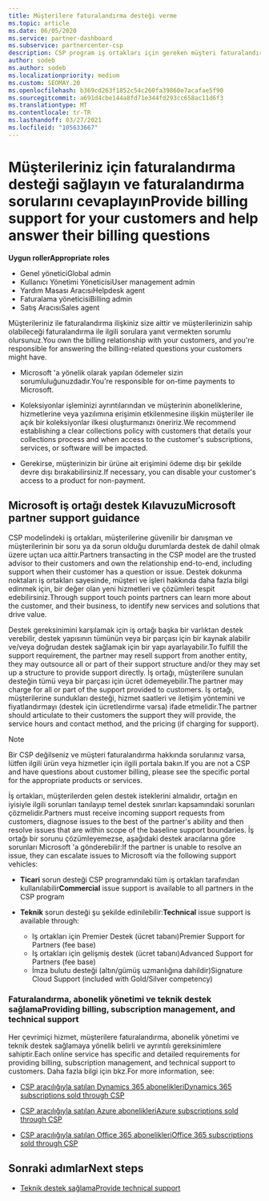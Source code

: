 ```yaml
---
title: Müşterilere faturalandırma desteği verme
ms.topic: article
ms.date: 06/05/2020
ms.service: partner-dashboard
ms.subservice: partnercenter-csp
description: CSP program iş ortakları için gereken müşteri faturalandırma desteği hakkında bilgi edinin. Bu destek, müşteri faturalandırma ilişkisinin sahip olduğu ve faturalandırma sorularını yanıtlayan bir içerir.
author: sodeb
ms.author: sodeb
ms.localizationpriority: medium
ms.custom: SEOMAY.20
ms.openlocfilehash: b369cd263f1852c54c260fa39860e7acafae5f90
ms.sourcegitcommit: a691d4cbe144a8fd71e344fd293cc658ac11d6f3
ms.translationtype: MT
ms.contentlocale: tr-TR
ms.lasthandoff: 03/27/2021
ms.locfileid: "105633667"
---
```

# <a name="provide-billing-support-for-your-customers-and-help-answer-their-billing-questions"></a><span data-ttu-id="e3ba7-104">Müşterileriniz için faturalandırma desteği sağlayın ve faturalandırma sorularını cevaplayın</span><span class="sxs-lookup"><span data-stu-id="e3ba7-104">Provide billing support for your customers and help answer their billing questions</span></span>


<span data-ttu-id="e3ba7-105">**Uygun roller**</span><span class="sxs-lookup"><span data-stu-id="e3ba7-105">**Appropriate roles**</span></span>

- <span data-ttu-id="e3ba7-106">Genel yönetici</span><span class="sxs-lookup"><span data-stu-id="e3ba7-106">Global admin</span></span>
- <span data-ttu-id="e3ba7-107">Kullanıcı Yönetimi Yöneticisi</span><span class="sxs-lookup"><span data-stu-id="e3ba7-107">User management admin</span></span>
- <span data-ttu-id="e3ba7-108">Yardım Masası Aracısı</span><span class="sxs-lookup"><span data-stu-id="e3ba7-108">Helpdesk agent</span></span>
- <span data-ttu-id="e3ba7-109">Faturalama yöneticisi</span><span class="sxs-lookup"><span data-stu-id="e3ba7-109">Billing admin</span></span>
- <span data-ttu-id="e3ba7-110">Satış Aracısı</span><span class="sxs-lookup"><span data-stu-id="e3ba7-110">Sales agent</span></span>

<span data-ttu-id="e3ba7-111">Müşterileriniz ile faturalandırma ilişkiniz size aittir ve müşterilerinizin sahip olabileceği faturalandırma ile ilgili sorulara yanıt vermekten sorumlu olursunuz.</span><span class="sxs-lookup"><span data-stu-id="e3ba7-111">You own the billing relationship with your customers, and you're responsible for answering the billing-related questions your customers might have.</span></span>

- <span data-ttu-id="e3ba7-112">Microsoft 'a yönelik olarak yapılan ödemeler sizin sorumluluğunuzdadır.</span><span class="sxs-lookup"><span data-stu-id="e3ba7-112">You're responsible for on-time payments to Microsoft.</span></span>

- <span data-ttu-id="e3ba7-113">Koleksiyonlar işleminizi ayrıntılarından ve müşterinin aboneliklerine, hizmetlerine veya yazılımına erişimin etkilenmesine ilişkin müşteriler ile açık bir koleksiyonlar ilkesi oluşturmanızı öneririz.</span><span class="sxs-lookup"><span data-stu-id="e3ba7-113">We recommend establishing a clear collections policy with customers that details your collections process and when access to the customer's subscriptions, services, or software will be impacted.</span></span>

- <span data-ttu-id="e3ba7-114">Gerekirse, müşterinizin bir ürüne ait erişimini ödeme dışı bir şekilde devre dışı bırakabilirsiniz.</span><span class="sxs-lookup"><span data-stu-id="e3ba7-114">If necessary, you can disable your customer's access to a product for non-payment.</span></span>

## <a name="microsoft-partner-support-guidance"></a><span data-ttu-id="e3ba7-115">Microsoft iş ortağı destek Kılavuzu</span><span class="sxs-lookup"><span data-stu-id="e3ba7-115">Microsoft partner support guidance</span></span>

<span data-ttu-id="e3ba7-116">CSP modelindeki iş ortakları, müşterilerine güvenilir bir danışman ve müşterilerinin bir soru ya da sorun olduğu durumlarda destek de dahil olmak üzere uçtan uca aittir.</span><span class="sxs-lookup"><span data-stu-id="e3ba7-116">Partners transacting in the CSP model are the trusted advisor to their customers and own the relationship end-to-end, including support when their customer has a question or issue.</span></span> <span data-ttu-id="e3ba7-117">Destek dokunma noktaları iş ortakları sayesinde, müşteri ve işleri hakkında daha fazla bilgi edinmek için, bir değer olan yeni hizmetleri ve çözümleri tespit edebilirsiniz.</span><span class="sxs-lookup"><span data-stu-id="e3ba7-117">Through support touch points partners can learn more about the customer, and their business, to identify new services and solutions that drive value.</span></span>

<span data-ttu-id="e3ba7-118">Destek gereksinimini karşılamak için iş ortağı başka bir varlıktan destek verebilir, destek yapısının tümünün veya bir parçası için bir kaynak alabilir ve/veya doğrudan destek sağlamak için bir yapı ayarlayabilir.</span><span class="sxs-lookup"><span data-stu-id="e3ba7-118">To fulfill the support requirement, the partner may resell support from another entity, they may outsource all or part of their support structure and/or they may set up a structure to provide support directly.</span></span>  <span data-ttu-id="e3ba7-119">İş ortağı, müşterilere sunulan desteğin tümü veya bir parçası için ücret ödemeyebilir.</span><span class="sxs-lookup"><span data-stu-id="e3ba7-119">The partner may charge for all or part of the support provided to customers.</span></span> <span data-ttu-id="e3ba7-120">İş ortağı, müşterilerine sundukları desteği, hizmet saatleri ve iletişim yöntemini ve fiyatlandırmayı (destek için ücretlendirme varsa) ifade etmelidir.</span><span class="sxs-lookup"><span data-stu-id="e3ba7-120">The partner should articulate to their customers the support they will provide, the service hours and contact method, and the pricing (if charging for support).</span></span> 

>[!Note]
><span data-ttu-id="e3ba7-121">Bir CSP değilseniz ve müşteri faturalandırma hakkında sorularınız varsa, lütfen ilgili ürün veya hizmetler için ilgili portala bakın.</span><span class="sxs-lookup"><span data-stu-id="e3ba7-121">If you are not a CSP and have questions about customer billing, please see the specific portal for the appropriate products or services.</span></span>

<span data-ttu-id="e3ba7-122">İş ortakları, müşterilerden gelen destek isteklerini almalıdır, ortağın en iyisiyle ilgili sorunları tanılayıp temel destek sınırları kapsamındaki sorunları çözmelidir.</span><span class="sxs-lookup"><span data-stu-id="e3ba7-122">Partners must receive incoming support requests from customers, diagnose issues to the best of the partner's ability and then resolve issues that are within scope of the baseline support boundaries.</span></span> <span data-ttu-id="e3ba7-123">İş ortağı bir sorunu çözümleyemezse, aşağıdaki destek aracılarına göre sorunları Microsoft 'a gönderebilir:</span><span class="sxs-lookup"><span data-stu-id="e3ba7-123">If the partner is unable to resolve an issue, they can escalate issues to Microsoft via the following support vehicles:</span></span>

- <span data-ttu-id="e3ba7-124">**Ticari** sorun desteği CSP programındaki tüm iş ortakları tarafından kullanılabilir</span><span class="sxs-lookup"><span data-stu-id="e3ba7-124">**Commercial** issue support is available to all partners in the CSP program</span></span>

- <span data-ttu-id="e3ba7-125">**Teknik** sorun desteği şu şekilde edinilebilir:</span><span class="sxs-lookup"><span data-stu-id="e3ba7-125">**Technical** issue support is available through:</span></span>

  - <span data-ttu-id="e3ba7-126">Iş ortakları için Premier Destek (ücret tabanı)</span><span class="sxs-lookup"><span data-stu-id="e3ba7-126">Premier Support for Partners (fee base)</span></span>
  - <span data-ttu-id="e3ba7-127">Iş ortakları için gelişmiş destek (ücret tabanı)</span><span class="sxs-lookup"><span data-stu-id="e3ba7-127">Advanced Support for Partners (fee base)</span></span>
  - <span data-ttu-id="e3ba7-128">İmza bulutu desteği (altın/gümüş uzmanlığına dahildir)</span><span class="sxs-lookup"><span data-stu-id="e3ba7-128">Signature Cloud Support (included with Gold/Silver competency)</span></span>

### <a name="providing-billing-subscription-management-and-technical-support"></a><span data-ttu-id="e3ba7-129">Faturalandırma, abonelik yönetimi ve teknik destek sağlama</span><span class="sxs-lookup"><span data-stu-id="e3ba7-129">Providing billing, subscription management, and technical support</span></span> 

<span data-ttu-id="e3ba7-130">Her çevrimiçi hizmet, müşterilere faturalandırma, abonelik yönetimi ve teknik destek sağlamaya yönelik belirli ve ayrıntılı gereksinimlere sahiptir.</span><span class="sxs-lookup"><span data-stu-id="e3ba7-130">Each online service has specific and detailed requirements for providing billing, subscription management, and technical support to customers.</span></span> <span data-ttu-id="e3ba7-131">Daha fazla bilgi için bkz.</span><span class="sxs-lookup"><span data-stu-id="e3ba7-131">For more information, see:</span></span>

- [<span data-ttu-id="e3ba7-132">CSP aracılığıyla satılan Dynamics 365 abonelikleri</span><span class="sxs-lookup"><span data-stu-id="e3ba7-132">Dynamics 365 subscriptions sold through CSP</span></span>](https://www.microsoftpartnercommunity.com/t5/CSP/Microsoft-Partner-Support-Guidance/m-p/5262#M30)

- [<span data-ttu-id="e3ba7-133">CSP aracılığıyla satılan Azure abonelikleri</span><span class="sxs-lookup"><span data-stu-id="e3ba7-133">Azure subscriptions sold through CSP</span></span>](https://www.microsoftpartnercommunity.com/t5/CSP/Microsoft-Partner-Support-Guidance/m-p/5263#M31)

- [<span data-ttu-id="e3ba7-134">CSP aracılığıyla satılan Office 365 abonelikleri</span><span class="sxs-lookup"><span data-stu-id="e3ba7-134">Office 365 subscriptions sold through CSP</span></span>](https://www.microsoftpartnercommunity.com/t5/CSP/Microsoft-Partner-Support-Guidance/m-p/5264#M32)
 
## <a name="next-steps"></a><span data-ttu-id="e3ba7-135">Sonraki adımlar</span><span class="sxs-lookup"><span data-stu-id="e3ba7-135">Next steps</span></span>

- [<span data-ttu-id="e3ba7-136">Teknik destek sağlama</span><span class="sxs-lookup"><span data-stu-id="e3ba7-136">Provide technical support</span></span>](provide-technical-support.md)